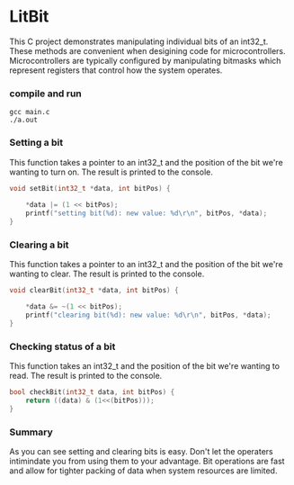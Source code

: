 
# LitBit
This C project demonstrates manipulating individual bits of an int32_t. These methods are convenient when desigining code for microcontrollers. Microcontrollers are typically configured by manipulating bitmasks which represent registers that control how the system operates.

### compile and run
```console
gcc main.c
./a.out
```



### Setting a bit
This function takes a pointer to an int32_t and the position of the bit we're wanting to turn on. The result is printed to the console.

```c
void setBit(int32_t *data, int bitPos) {
    
    *data |= (1 << bitPos);
    printf("setting bit(%d): new value: %d\r\n", bitPos, *data); 
}
```

### Clearing a bit
This function takes a pointer to an int32_t and the position of the bit we're wanting to clear. The result is printed to the console.

```c
void clearBit(int32_t *data, int bitPos) {

    *data &= ~(1 << bitPos);
    printf("clearing bit(%d): new value: %d\r\n", bitPos, *data);
}
```

### Checking status of a bit
This function takes an int32_t and the position of the bit we're wanting to read. The result is printed to the console.

```c
bool checkBit(int32_t data, int bitPos) {
    return ((data) & (1<<(bitPos)));
}
```

### Summary
As you can see setting and clearing bits is easy. Don't let the operaters intimindate you from using them to your advantage. Bit operations are fast and allow for tighter packing of data when system resources are limited.
